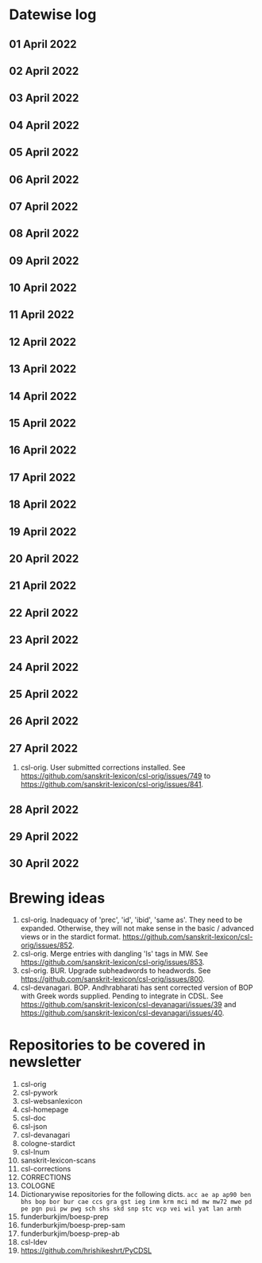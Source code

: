 # Datewise log

## 01 April 2022

## 02 April 2022

## 03 April 2022

## 04 April 2022

## 05 April 2022

## 06 April 2022

## 07 April 2022

## 08 April 2022

## 09 April 2022

## 10 April 2022

## 11 April 2022

## 12 April 2022

## 13 April 2022

## 14 April 2022

## 15 April 2022

## 16 April 2022

## 17 April 2022

## 18 April 2022

## 19 April 2022


## 20 April 2022


## 21 April 2022

## 22 April 2022

## 23 April 2022

## 24 April 2022

## 25 April 2022

## 26 April 2022

## 27 April 2022

1. csl-orig. User submitted corrections installed. See https://github.com/sanskrit-lexicon/csl-orig/issues/749 to https://github.com/sanskrit-lexicon/csl-orig/issues/841. 

## 28 April 2022

## 29 April 2022

## 30 April 2022


# Brewing ideas

1. csl-orig. Inadequacy of 'prec', 'id', 'ibid', 'same as'. They need to be expanded. Otherwise, they will not make sense in the basic / advanced views or in the stardict format. https://github.com/sanskrit-lexicon/csl-orig/issues/852.
2. csl-orig. Merge entries with dangling 'ls' tags in MW. See https://github.com/sanskrit-lexicon/csl-orig/issues/853. 
3. csl-orig. BUR. Upgrade subheadwords to headwords. See https://github.com/sanskrit-lexicon/csl-orig/issues/800.
4. csl-devanagari. BOP. Andhrabharati has sent corrected version of BOP with Greek words supplied. Pending to integrate in CDSL. See https://github.com/sanskrit-lexicon/csl-devanagari/issues/39 and  https://github.com/sanskrit-lexicon/csl-devanagari/issues/40.

# Repositories to be covered in newsletter

1. csl-orig
2. csl-pywork
3. csl-websanlexicon
4. csl-homepage
5. csl-doc
6. csl-json
7. csl-devanagari
8. cologne-stardict
9. csl-lnum
10. sanskrit-lexicon-scans
11. csl-corrections
12. CORRECTIONS
13. COLOGNE
14. Dictionarywise repositories for the following dicts. 
`acc ae ap ap90 ben bhs bop bor bur cae ccs gra gst ieg inm krm mci md mw mw72 mwe pd pe pgn pui pw pwg sch shs skd snp stc vcp vei wil yat lan armh`
15. funderburkjim/boesp-prep
16. funderburkjim/boesp-prep-sam
17. funderburkjim/boesp-prep-ab
18. csl-ldev
19. https://github.com/hrishikeshrt/PyCDSL
